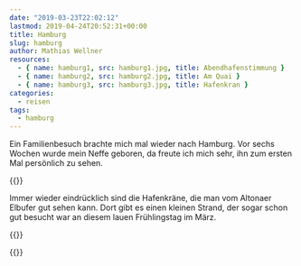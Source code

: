 ```yaml
---
date: "2019-03-23T22:02:12"
lastmod: 2019-04-24T20:52:31+00:00
title: Hamburg
slug: hamburg
author: Mathias Wellner
resources:
  - { name: hamburg1, src: hamburg1.jpg, title: Abendhafenstimmung }
  - { name: hamburg2, src: hamburg2.jpg, title: Am Quai }
  - { name: hamburg3, src: hamburg3.jpg, title: Hafenkran }
categories:
  - reisen
tags:
  - hamburg
---
```

Ein Familienbesuch brachte mich mal wieder nach Hamburg. Vor sechs Wochen wurde mein Neffe geboren, da freute ich mich sehr, ihn zum ersten Mal persönlich zu sehen. 
<!--more-->

{{<responsive-image name="hamburg1" class="wide">}}

Immer wieder eindrücklich sind die Hafenkräne, die man vom Altonaer Elbufer gut sehen kann. Dort gibt es einen kleinen Strand, der sogar schon gut besucht war an diesem lauen Frühlingstag im März. 

{{<responsive-image name="hamburg2">}}

{{<responsive-image name="hamburg3">}}